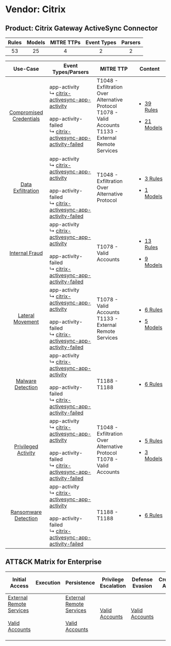 Vendor: Citrix
==============
Product: Citrix Gateway ActiveSync Connector
--------------------------------------------
| Rules | Models | MITRE TTPs | Event Types | Parsers |
|:-----:|:------:|:----------:|:-----------:|:-------:|
|  53   |   25   |     4      |      2      |    2    |

|                                  Use-Case                                  | Event Types/Parsers                                                                                                                                                                                                                                         | MITRE TTP                                                                                                        | Content                                                                                                                                         |
|:--------------------------------------------------------------------------:| ----------------------------------------------------------------------------------------------------------------------------------------------------------------------------------------------------------------------------------------------------------- | ---------------------------------------------------------------------------------------------------------------- | ----------------------------------------------------------------------------------------------------------------------------------------------- |
| [Compromised Credentials](../../../UseCases/uc_compromised_credentials.md) |  app-activity<br> ↳ [citrix-activesync-app-activity](Parsers/parserContent_citrix-activesync-app-activity.md)<br><br> app-activity-failed<br> ↳ [citrix-activesync-app-activity-failed](Parsers/parserContent_citrix-activesync-app-activity-failed.md)<br> | T1048 - Exfiltration Over Alternative Protocol<br>T1078 - Valid Accounts<br>T1133 - External Remote Services<br> | [<ul><li>39 Rules</li></ul><ul><li>21 Models</li></ul>](Rules_Models/r_m_citrix_citrix_gateway_activesync_connector_Compromised_Credentials.md) |
|       [Data Exfiltration](../../../UseCases/uc_data_exfiltration.md)       |  app-activity<br> ↳ [citrix-activesync-app-activity](Parsers/parserContent_citrix-activesync-app-activity.md)<br><br> app-activity-failed<br> ↳ [citrix-activesync-app-activity-failed](Parsers/parserContent_citrix-activesync-app-activity-failed.md)<br> | T1048 - Exfiltration Over Alternative Protocol<br>                                                               | [<ul><li>3 Rules</li></ul><ul><li>1 Models</li></ul>](Rules_Models/r_m_citrix_citrix_gateway_activesync_connector_Data_Exfiltration.md)         |
|          [Internal Fraud](../../../UseCases/uc_internal_fraud.md)          |  app-activity<br> ↳ [citrix-activesync-app-activity](Parsers/parserContent_citrix-activesync-app-activity.md)<br><br> app-activity-failed<br> ↳ [citrix-activesync-app-activity-failed](Parsers/parserContent_citrix-activesync-app-activity-failed.md)<br> | T1078 - Valid Accounts<br>                                                                                       | [<ul><li>13 Rules</li></ul><ul><li>9 Models</li></ul>](Rules_Models/r_m_citrix_citrix_gateway_activesync_connector_Internal_Fraud.md)           |
|        [Lateral Movement](../../../UseCases/uc_lateral_movement.md)        |  app-activity<br> ↳ [citrix-activesync-app-activity](Parsers/parserContent_citrix-activesync-app-activity.md)<br><br> app-activity-failed<br> ↳ [citrix-activesync-app-activity-failed](Parsers/parserContent_citrix-activesync-app-activity-failed.md)<br> | T1078 - Valid Accounts<br>T1133 - External Remote Services<br>                                                   | [<ul><li>6 Rules</li></ul><ul><li>5 Models</li></ul>](Rules_Models/r_m_citrix_citrix_gateway_activesync_connector_Lateral_Movement.md)          |
|       [Malware Detection](../../../UseCases/uc_malware_detection.md)       |  app-activity<br> ↳ [citrix-activesync-app-activity](Parsers/parserContent_citrix-activesync-app-activity.md)<br><br> app-activity-failed<br> ↳ [citrix-activesync-app-activity-failed](Parsers/parserContent_citrix-activesync-app-activity-failed.md)<br> | T1188 - T1188<br>                                                                                                | [<ul><li>6 Rules</li></ul>](Rules_Models/r_m_citrix_citrix_gateway_activesync_connector_Malware_Detection.md)                                   |
|     [Privileged Activity](../../../UseCases/uc_privileged_activity.md)     |  app-activity<br> ↳ [citrix-activesync-app-activity](Parsers/parserContent_citrix-activesync-app-activity.md)<br><br> app-activity-failed<br> ↳ [citrix-activesync-app-activity-failed](Parsers/parserContent_citrix-activesync-app-activity-failed.md)<br> | T1048 - Exfiltration Over Alternative Protocol<br>T1078 - Valid Accounts<br>                                     | [<ul><li>5 Rules</li></ul><ul><li>3 Models</li></ul>](Rules_Models/r_m_citrix_citrix_gateway_activesync_connector_Privileged_Activity.md)       |
|    [Ransomware Detection](../../../UseCases/uc_ransomware_detection.md)    |  app-activity<br> ↳ [citrix-activesync-app-activity](Parsers/parserContent_citrix-activesync-app-activity.md)<br><br> app-activity-failed<br> ↳ [citrix-activesync-app-activity-failed](Parsers/parserContent_citrix-activesync-app-activity-failed.md)<br> | T1188 - T1188<br>                                                                                                | [<ul><li>6 Rules</li></ul>](Rules_Models/r_m_citrix_citrix_gateway_activesync_connector_Ransomware_Detection.md)                                |

ATT&CK Matrix for Enterprise
----------------------------
| Initial Access                                                                                                                                   | Execution | Persistence                                                                                                                                      | Privilege Escalation                                                | Defense Evasion                                                     | Credential Access | Discovery | Lateral Movement | Collection | Command and Control | Exfiltration                                                                                | Impact |
| ------------------------------------------------------------------------------------------------------------------------------------------------ | --------- | ------------------------------------------------------------------------------------------------------------------------------------------------ | ------------------------------------------------------------------- | ------------------------------------------------------------------- | ----------------- | --------- | ---------------- | ---------- | ------------------- | ------------------------------------------------------------------------------------------- | ------ |
| [External Remote Services](https://attack.mitre.org/techniques/T1133)<br><br>[Valid Accounts](https://attack.mitre.org/techniques/T1078)<br><br> |           | [External Remote Services](https://attack.mitre.org/techniques/T1133)<br><br>[Valid Accounts](https://attack.mitre.org/techniques/T1078)<br><br> | [Valid Accounts](https://attack.mitre.org/techniques/T1078)<br><br> | [Valid Accounts](https://attack.mitre.org/techniques/T1078)<br><br> |                   |           |                  |            |                     | [Exfiltration Over Alternative Protocol](https://attack.mitre.org/techniques/T1048)<br><br> |        |